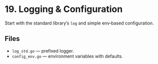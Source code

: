 # 19. Logging & Configuration

Start with the standard library’s `log` and simple env‑based configuration.

## Files
- `log_std.go` — prefixed logger.
- `config_env.go` — environment variables with defaults.
